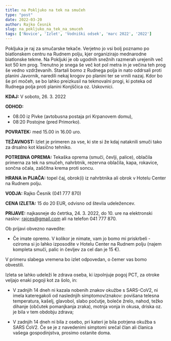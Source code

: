 ```yaml
---
title: na Pokljuko na tek na smučeh
type: "post"
date: 2022-03-20
author: Rajko Česnik
slug: na_pokljuko_na_tek_na_smuceh
tags: ['Novice', 'Izlet', 'Vodniški odsek', 'marc 2022', '2022']
---
```


Pokljuka je raj za smučarske tekače. Verjetno jo vsi bolj poznamo po biatlonskem centru na Rudnem polju, kjer organizirajo mednarodne biatlonske tekme. Na Pokljuki je ob ugodnih snežnih razmerah urejenih več kot 50 km prog. Trenutno je snega še več kot pol metra in je večina teh prog še vedno vzdrževanih. Startali bomo z Rudnega polja in nato oddrsali proti planini Javornik, naredili nekaj krogov po planini ter se vrnili nazaj. Kdor bo še pri močeh, se bo lahko preizkusil na tekmovalni progi, ki poteka od Rudnega polja proti planini Konjščica oz. Uskovnici.

**KDAJ:**	V soboto, 26. 3. 2022

**ODHOD:**	
-   08.00 iz Pivke (avtobusna postaja pri Krpanovem domu), 
-   08:20 Postojne (pred Primorko). 

**POVRATEK:** med 15.00 in 16.00 uro.

**TEŽAVNOST:** Izlet je primeren za vse, ki ste si že kdaj nataknili smuči tako za drsalno kot klasično tehniko.

**POTREBNA OPREMA:** Tekaška oprema (smuči, čevlji, palice), oblačila primerna za tek na smučeh, nahrbtnik, rezervna oblačila, kapa, rokavice, sončna očala, zaščitna krema proti soncu.

**HRANA in PIJAČA:** topel čaj, obrok(i) iz nahrbtnika ali obrok v Hotelu Center na Rudnem polju.

**VODJA:** Rajko Česnik (041 777 870)

**CENA IZLETA:** 15 do 20 EUR, odvisno od števila udeležencev.

**PRIJAVE:** najkasneje do četrtka, 24. 3. 2022, do 10. ure na elektronski naslov: rajces@gmail.com ali na telefon 041 777 870.

Ob prijavi obvezno navedite:
- Če imate opremo. V kolikor je nimate, vam jo bomo mi priskrbeli - oziroma si jo lahko izposodite v Hotelu Center na Rudnem polju (najem kompleta smuči, palic in čevljev za cel dan je 15 €).

V primeru slabega vremena bo izlet odpovedan, o čemer vas bomo obvestili. 


Izleta se lahko udeleži le zdrava oseba, ki izpolnjuje pogoj PCT, za otroke veljajo enaki pogoji kot za šolo, in:

- V zadnjih 14 dneh ni kazala nobenih znakov okužbe s SARS-CoV2, ni imela kateregakoli od naslednjih simptomov/znakov: povišana telesna temperatura, kašelj, glavobol, slabo počutje, boleče žrelo, nahod, težko dihanje (občutek pomanjkanja zraka), motnja vonja in okusa, driska oz. je bila v tem obdobju zdrava;

- V zadnjih 14 dneh ni bila z osebo, pri kateri je bila potrjena okužba s SARS CoV2.
Če se je z navedenimi simptomi srečal član ali članica vašega gospodinjstva, prosimo ostanite doma.

